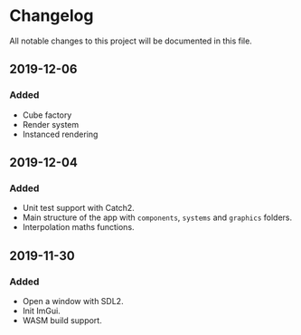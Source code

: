 # Changelog

All notable changes to this project will be documented in this file.

## 2019-12-06

### Added

- Cube factory
- Render system
- Instanced rendering

## 2019-12-04

### Added

- Unit test support with Catch2.
- Main structure of the app with `components`, `systems` and `graphics` folders.
- Interpolation maths functions.

## 2019-11-30

### Added

- Open a window with SDL2.
- Init ImGui.
- WASM build support.
